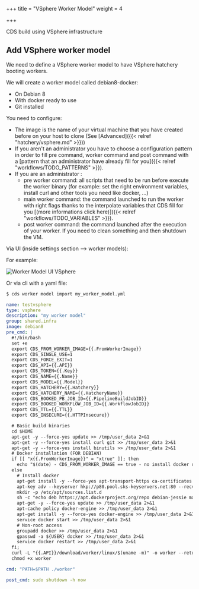 +++
title = "VSphere Worker Model"
weight = 4

+++

CDS build using VSphere infrastructure

## Add VSphere worker model

We need to define a VSphere worker model to have VSphere hatchery booting workers.

We will create a worker model called debian8-docker:

 * On Debian 8
 * With docker ready to use
 * Git installed


 You need to configure:

   * The image is the name of your virtual machine that you have created before on your host to clone (See [Advanced]({{< relref "hatchery/vsphere.md" >}}))
   * If you aren't an administrator you have to choose a configuration pattern in order to fill pre command, worker command and post command with a [pattern that an administrator have already fill for you]({{< relref "workflows/TODO_PATTERNS" >}}).
   * If you are an administrator :
     * pre worker command: all scripts that need to be run before execute the worker binary (for example: set the right environment variables, install curl and other tools you need like docker, ...)
     * main worker command: the command launched to run the worker with right flags thanks to the interpolate variables that CDS fill for you [(more informations click here)]({{< relref "workflows/TODO_VARIABLES" >}}).
     * post worker command: the command launched after the execution of your worker. If you need to clean something and then shutdown the VM.

 Via UI (inside settings section --> worker models):

 For example:

 ![Worker Model UI VSphere](/images/worker_model_vsphere.png)

 Or via cli with a yaml file:

 ```bash
 $ cds worker model import my_worker_model.yml
 ```


 ```yaml
 name: testvsphere
 type: vsphere
 description: "my worker model"
 group: shared.infra
 image: debian8
 pre_cmd: |
   #!/bin/bash
   set +e
   export CDS_FROM_WORKER_IMAGE={{.FromWorkerImage}}
   export CDS_SINGLE_USE=1
   export CDS_FORCE_EXIT=1
   export CDS_API={{.API}}
   export CDS_TOKEN={{.Key}}
   export CDS_NAME={{.Name}}
   export CDS_MODEL={{.Model}}
   export CDS_HATCHERY={{.Hatchery}}
   export CDS_HATCHERY_NAME={{.HatcheryName}}
   export CDS_BOOKED_PB_JOB_ID={{.PipelineBuildJobID}}
   export CDS_BOOKED_WORKFLOW_JOB_ID={{.WorkflowJobID}}
   export CDS_TTL={{.TTL}}
   export CDS_INSECURE={{.HTTPInsecure}}

   # Basic build binaries
   cd $HOME
   apt-get -y --force-yes update >> /tmp/user_data 2>&1
   apt-get -y --force-yes install curl git >> /tmp/user_data 2>&1
   apt-get -y --force-yes install binutils >> /tmp/user_data 2>&1
   # Docker installation (FOR DEBIAN)
   if [[ "x{{.FromWorkerImage}}" = "xtrue" ]]; then
     echo "$(date) - CDS_FROM_WORKER_IMAGE == true - no install docker required "
   else
     # Install docker
     apt-get install -y --force-yes apt-transport-https ca-certificates >> /tmp/user_data 2>&1
     apt-key adv --keyserver hkp://p80.pool.sks-keyservers.net:80 --recv-keys 58118E89F3A912897C070ADBF76221572C52609D
     mkdir -p /etc/apt/sources.list.d
     sh -c "echo deb https://apt.dockerproject.org/repo debian-jessie main > /etc/apt/sources.list.d/docker.list"
     apt-get -y --force-yes update >> /tmp/user_data 2>&1
     apt-cache policy docker-engine >> /tmp/user_data 2>&1
     apt-get install -y --force-yes docker-engine >> /tmp/user_data 2>&1
     service docker start >> /tmp/user_data 2>&1
     # Non-root access
     groupadd docker >> /tmp/user_data 2>&1
     gpasswd -a ${USER} docker >> /tmp/user_data 2>&1
     service docker restart >> /tmp/user_data 2>&1
   fi;
   curl -L "{{.API}}/download/worker/linux/$(uname -m)" -o worker --retry 10 --retry-max-time 120 -C - >> /tmp/user_data 2>&1
   chmod +x worker

 cmd: "PATH=$PATH ./worker"

 post_cmd: sudo shutdown -h now

 ```
